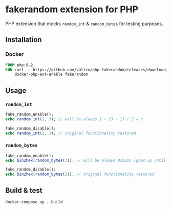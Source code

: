 fakerandom extension for PHP
============================

PHP extension that mocks `random_int` & `random_bytes` for testing purposes.

## Installation

### Docker
```dockerfile
FROM php:8.2
RUN curl -L https://github.com/valtzu/php-fakerandom/releases/download/v0.1.2/fakerandom_20220829.so > /usr/local/lib/php/extensions/no-debug-non-zts-20220829/fakerandom.so ;\
    docker-php-ext-enable fakerandom
```

## Usage

### `random_int`
```php
fake_random_enable();
echo random_int(1, 3); // will be always 1 + (3 - 1) / 2 = 2

fake_random_disable(); 
echo random_int(1, 3); // original functionality restored
```


### `random_bytes`
```php
fake_random_enable();
echo bin2hex(random_bytes(3)); // will be always 010203 (goes up until "ff" and then "00" again) 

fake_random_disable(); 
echo bin2hex(random_bytes(3)); // original functionality restored
```

## Build & test

```
docker-compose up --build
```
